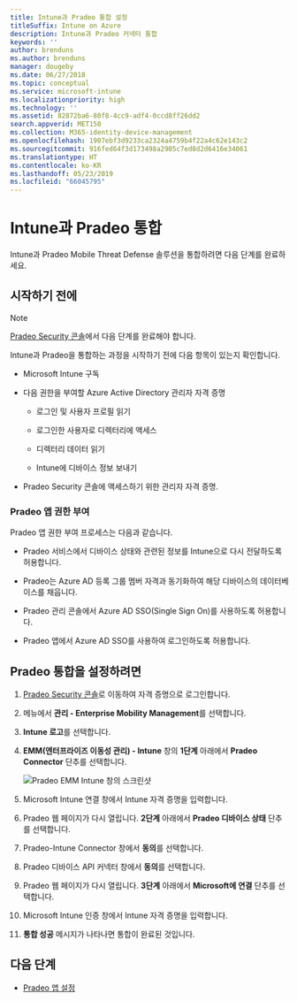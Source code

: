 ```yaml
---
title: Intune과 Pradeo 통합 설정
titleSuffix: Intune on Azure
description: Intune과 Pradeo 커넥터 통합
keywords: ''
author: brenduns
ms.author: brenduns
manager: dougeby
ms.date: 06/27/2018
ms.topic: conceptual
ms.service: microsoft-intune
ms.localizationpriority: high
ms.technology: ''
ms.assetid: 82872ba6-80f8-4cc9-adf4-0ccd8ff26dd2
search.appverid: MET150
ms.collection: M365-identity-device-management
ms.openlocfilehash: 1907ebf3d9233ca2324a4759b4f22a4c62e143c2
ms.sourcegitcommit: 916fed64f3d173498a2905c7ed8d2d6416e34061
ms.translationtype: HT
ms.contentlocale: ko-KR
ms.lasthandoff: 05/23/2019
ms.locfileid: "66045795"
---
```

# <a name="integrate-pradeo-with-intune"></a>Intune과 Pradeo 통합

Intune과 Pradeo Mobile Threat Defense 솔루션을 통합하려면 다음 단계를 완료하세요.

## <a name="before-you-begin"></a>시작하기 전에

> [!NOTE]
> [Pradeo Security 콘솔](https://www.apps-security.com)에서 다음 단계를 완료해야 합니다.

Intune과 Pradeo을 통합하는 과정을 시작하기 전에 다음 항목이 있는지 확인합니다.

-   Microsoft Intune 구독

-   다음 권한을 부여할 Azure Active Directory 관리자 자격 증명

    -   로그인 및 사용자 프로필 읽기

    -   로그인한 사용자로 디렉터리에 액세스

    -   디렉터리 데이터 읽기

    -   Intune에 디바이스 정보 보내기

-   Pradeo Security 콘솔에 액세스하기 위한 관리자 자격 증명.

### <a name="pradeo-app-authorization"></a>Pradeo 앱 권한 부여

Pradeo 앱 권한 부여 프로세스는 다음과 같습니다.

-   Pradeo 서비스에서 디바이스 상태와 관련된 정보를 Intune으로 다시 전달하도록 허용합니다.

-   Pradeo는 Azure AD 등록 그룹 멤버 자격과 동기화하여 해당 디바이스의 데이터베이스를 채웁니다.

-   Pradeo 관리 콘솔에서 Azure AD SSO(Single Sign On)를 사용하도록 허용합니다.

-   Pradeo 앱에서 Azure AD SSO를 사용하여 로그인하도록 허용합니다.

## <a name="to-set-up-pradeo-integration"></a>Pradeo 통합을 설정하려면

1.  [Pradeo Security 콘솔](https://www.apps-security.com)로 이동하여 자격 증명으로 로그인합니다.

2.  메뉴에서 **관리 - Enterprise Mobility Management**를 선택합니다.

3.  **Intune 로고**를 선택합니다.

4.  **EMM(엔터프라이즈 이동성 관리) - Intune** 창의 **1단계** 아래에서 **Pradeo Connector** 단추를 선택합니다. 

    ![Pradeo EMM Intune 창의 스크린샷](./media/pradeo_setup.png)

5. Microsoft Intune 연결 창에서 Intune 자격 증명을 입력합니다.

5.  Pradeo 웹 페이지가 다시 열립니다. **2단계** 아래에서 **Pradeo 디바이스 상태** 단추를 선택합니다.

7. Pradeo-Intune Connector 창에서 **동의**를 선택합니다. 

8. Pradeo 디바이스 API 커넥터 창에서 **동의**를 선택합니다.

9. Pradeo 웹 페이지가 다시 열립니다. **3단계** 아래에서 **Microsoft에 연결** 단추를 선택합니다. 

10. Microsoft Intune 인증 창에서 Intune 자격 증명을 입력합니다.

11. **통합 성공** 메시지가 나타나면 통합이 완료된 것입니다.

## <a name="next-steps"></a>다음 단계

-   [Pradeo 앱 설정](mtd-apps-ios-app-configuration-policy-add-assign.md)
